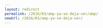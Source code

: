 ```yaml
---
layout: redirect
permalink: /2016/03/amp-ya-se-deja-ver/amp/
newUrl: /2016/03/amp-ya-se-deja-ver/
---
```

